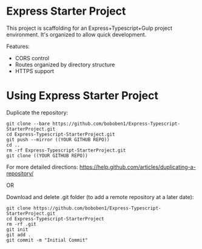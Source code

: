 Express Starter Project
============


This project is scaffolding for an Express+Typescript+Gulp project environment. It's organized to allow quick development.

Features:
* CORS control
* Routes organized by directory structure
* HTTPS support

# Using Express Starter Project

Duplicate the repository:
```
git clone --bare https://github.com/boboben1/Express-Typescript-StarterProject.git
cd Express-Typescript-StarterProject.git
git push --mirror ((YOUR GITHUB REPO))
cd ..
rm -rf Express-Typescript-StarterProject.git
git clone ((YOUR GITHUB REPO))
```

For more detailed directions: https://help.github.com/articles/duplicating-a-repository/


OR


Download and delete .git folder (to add a remote repository at a later date):
```
git clone https://github.com/boboben1/Express-Typescript-StarterProject.git
cd Express-Typescript-StarterProject
rm -rf .git
git init
git add .
git commit -m "Initial Commit"
```
